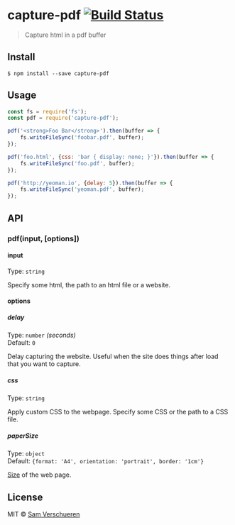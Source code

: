 # capture-pdf [![Build Status](https://travis-ci.org/SamVerschueren/capture-pdf.svg?branch=master)](https://travis-ci.org/SamVerschueren/capture-pdf)

> Capture html in a pdf buffer


## Install

```
$ npm install --save capture-pdf
```


## Usage

```js
const fs = require('fs');
const pdf = require('capture-pdf');

pdf('<strong>Foo Bar</strong>').then(buffer => {
	fs.writeFileSync('foobar.pdf', buffer);
});

pdf('foo.html', {css: 'bar { display: none; }'}).then(buffer => {
	fs.writeFileSync('foo.pdf', buffer);
});

pdf('http://yeoman.io', {delay: 5}).then(buffer => {
	fs.writeFileSync('yeoman.pdf', buffer);
});
```


## API

### pdf(input, [options])

#### input

Type: `string`

Specify some html, the path to an html file or a website.

#### options

##### delay

Type: `number` *(seconds)*  
Default: `0`

Delay capturing the website. Useful when the site does things after load that you want to capture.

##### css

Type: `string`

Apply custom CSS to the webpage. Specify some CSS or the path to a CSS file.

##### paperSize

Type: `object`  
Default: `{format: 'A4', orientation: 'portrait', border: '1cm'}`

[Size](https://github.com/ariya/phantomjs/wiki/API-Reference-WebPage#webpage-paperSize) of the web page.


## License

MIT © [Sam Verschueren](https://github.com/SamVerschueren)
